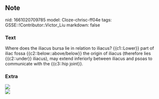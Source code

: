 ## Note
nid: 1661020709785
model: Cloze-chrisc-ff04e
tags: GSSE::!Contributor::Victor_Liu
markdown: false

### Text
Where does the iliacus bursa lie in relation to iliacus?
{{c1::Lower}} part of iliac fossa {{c2::below::above/below}} the
origin of iliacus (therefore lies {{c2::under}} iliacus), may
extend inferiorly between iliacus and psoas to communicate with the
{{c3::hip joint}}.

### Extra
<div><img src=
"paste-9883a16af26bf7cdc550abc2e91eeaa3025eaac7.jpg"></div>
<div><img src=
"paste-d040c19b5d25b4b893d2174247a8592f3abc96e5.jpg"></div>
